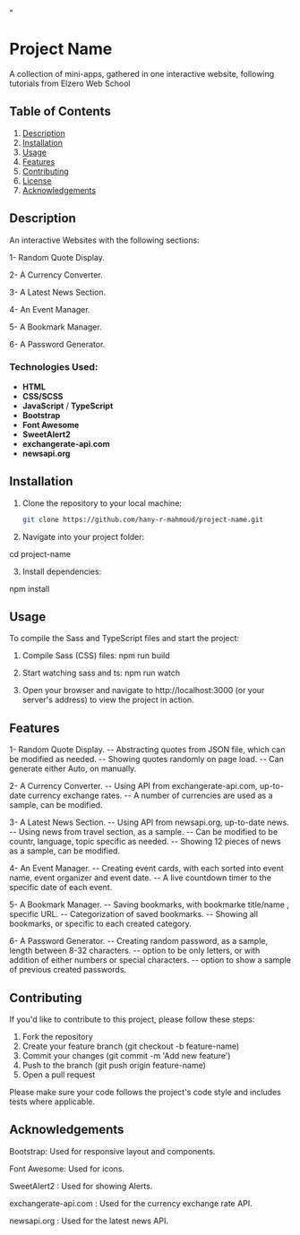 "

# Project Name

A collection of mini-apps, gathered in one interactive website,
following tutorials from Elzero Web School

## Table of Contents

1. [Description](#description)
2. [Installation](#installation)
3. [Usage](#usage)
4. [Features](#features)
5. [Contributing](#contributing)
6. [License](#license)
7. [Acknowledgements](#acknowledgements)

## Description

An interactive Websites with the following sections:

1- Random Quote Display.

2- A Currency Converter.

3- A Latest News Section.

4- An Event Manager.

5- A Bookmark Manager.

6- A Password Generator.

### Technologies Used:

- **HTML**
- **CSS/SCSS**
- **JavaScript** / **TypeScript**
- **Bootstrap**
- **Font Awesome**
- **SweetAlert2**
- **exchangerate-api.com**
- **newsapi.org**

## Installation

1. Clone the repository to your local machine:

   ```bash
   git clone https://github.com/hany-r-mahmoud/project-name.git

   ```

2. Navigate into your project folder:

cd project-name

3. Install dependencies:

npm install

## Usage

To compile the Sass and TypeScript files and start the project:

1. Compile Sass (CSS) files:
   npm run build

2. Start watching sass and ts:
   npm run watch

3. Open your browser and navigate to http://localhost:3000 (or your server's address) to view the project in action.

## Features

1- Random Quote Display.
-- Abstracting quotes from JSON file, which can be modified as needed.
-- Showing quotes randomly on page load.
-- Can generate either Auto, on manually.

2- A Currency Converter.
-- Using API from exchangerate-api.com, up-to-date currency exchange rates.
-- A number of currencies are used as a sample, can be modified.

3- A Latest News Section.
-- Using API from newsapi.org, up-to-date news.
-- Using news from travel section, as a sample.
-- Can be modified to be countr, language, topic specific as needed.
-- Showing 12 pieces of news as a sample, can be modified.

4- An Event Manager.
-- Creating event cards, with each sorted into event name, event organizer and event date.
-- A live countdown timer to the specific date of each event.

5- A Bookmark Manager.
-- Saving bookmarks, with bookmarke title/name , specific URL.
-- Categorization of saved bookmarks.
-- Showing all bookmarks, or specific to each created category.

6- A Password Generator.
-- Creating random password, as a sample, length between 8-32 characters.
-- option to be only letters, or with addition of either numbers or special characters.
-- option to show a sample of previous created passwords.

## Contributing

If you'd like to contribute to this project, please follow these steps:

1. Fork the repository
2. Create your feature branch (git checkout -b feature-name)
3. Commit your changes (git commit -m 'Add new feature')
4. Push to the branch (git push origin feature-name)
5. Open a pull request

Please make sure your code follows the project's code style and includes tests where applicable.

## Acknowledgements

Bootstrap: Used for responsive layout and components.

Font Awesome: Used for icons.

SweetAlert2 : Used for showing Alerts.

exchangerate-api.com : Used for the currency exchange rate API.

newsapi.org : Used for the latest news API.
